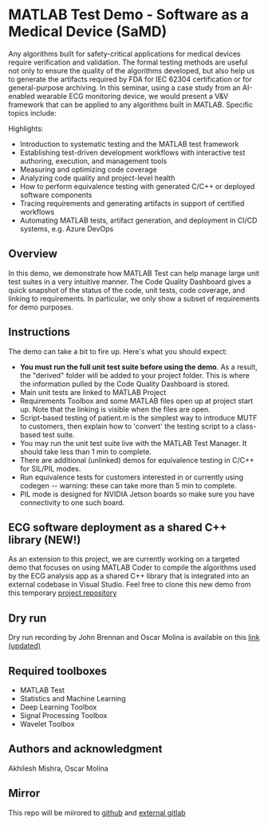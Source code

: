 # MATLAB Test Demo - Software as a Medical Device (SaMD)

Any algorithms built for safety-critical applications for medical devices require verification and validation.   The formal testing methods are useful not only to ensure the quality of the algorithms developed, but also help us to generate the artifacts required by FDA for IEC 62304 certification or for general-purpose archiving.  In this seminar, using a case study from an AI-enabled wearable ECG monitoring device, we would present a V&V framework that can be applied to any algorithms built in MATLAB.  Specific topics include: 

Highlights:

- Introduction to systematic testing and the MATLAB test framework
- Establishing test-driven development workflows with interactive test authoring, execution, and management tools
- Measuring and optimizing code coverage
- Analyzing code quality and project-level health
- How to perform equivalence testing with generated C/C++ or deployed software components
- Tracing requirements and generating artifacts in support of certified workflows
- Automating MATLAB tests, artifact generation, and deployment in CI/CD systems, e.g. Azure DevOps 

## Overview
In this demo, we demonstrate how MATLAB Test can help manage large unit test suites in a very intuitive manner. The Code Quality Dashboard gives a quick snapshot of the status of the code, unit tests, code coverage, and linking to requirements. In particular, we only show a subset of requirements for demo purposes.

## Instructions
The demo can take a bit to fire up. Here's what you should expect:

- **You must run the full unit test suite before using the demo**. As a result, the "derived" folder will be added to your project folder. This is where the information pulled by the Code Quality Dashboard is stored.
- Main unit tests are linked to MATLAB Project
- Requirements Toolbox and some MATLAB files open up at project start up.  Note that the linking is visible when the files are open.
- Script-based testing of patient.m is the simplest way to introduce MUTF to customers, then explain how to 'convert' the testing script to a class-based test suite.
- You may run the unit test suite live with the MATLAB Test Manager. It should take less than 1 min to complete.
- There are additional (unlinked) demos for equivalence testing in C/C++ for SIL/PIL modes.
- Run equivalence tests for customers interested in or currently using codegen -- warning: these can take more than 5 min to complete.
- PIL mode is designed for NVIDIA Jetson boards so make sure you have connectivity to one such board.

## ECG software deployment as a shared C++ library (NEW!)
As an extension to this project, we are currently working on a targeted demo that focuses on using MATLAB Coder to compile the algorithms used by the ECG analysis app as a shared C++ library that is integrated into an external codebase in Visual Studio. Feel free to clone this new demo from this temporary [project repository](https://insidelabs-git.mathworks.com/omolinao/ecg-data-analysis-coder)

## Dry run

Dry run recording by John Brennan and Oscar Molina is available on this [link (updated)](https://mathworks-my.sharepoint.com/:v:/p/omolinao/EfbiqkdoP8xOm09mJvyRZYgB8NLTFjOgqtPB81Io8RbYCQ?e=Tm90eg)

## Required toolboxes
- MATLAB Test
- Statistics and Machine Learning
- Deep Learning Toolbox
- Signal Processing Toolbox
- Wavelet Toolbox

## Authors and acknowledgment
Akhilesh Mishra, Oscar Molina

## Mirror
This repo will be miirored to [github](https://github.com/yuxudong1024/matlab-test-demo-samd) and [external gitlab](https://external-git.mathworks.com/ae-cloud-demo/cicd/matlab-test-demo-samd)

